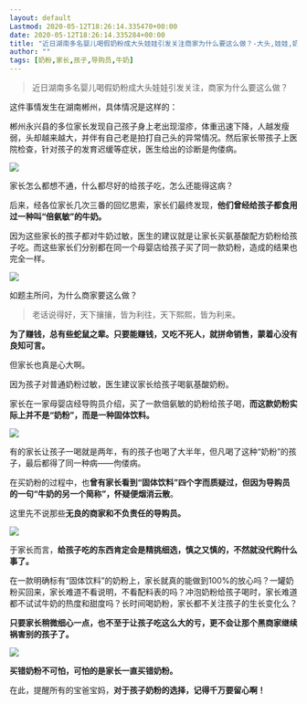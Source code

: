 ```yaml
---
layout: default
Lastmod: 2020-05-12T18:26:14.335470+00:00
date: 2020-05-12T18:26:14.335284+00:00
title: "近日湖南多名婴儿喝假奶粉成大头娃娃引发关注商家为什么要这么做？-大头,娃娃,奶粉,婴儿"
author: ""
tags: [奶粉,家长,孩子,导购员,牛奶]
---
```


> 近日湖南多名婴儿喝假奶粉成大头娃娃引发关注，商家为什么要这么做？

这件事情发生在湖南郴州，具体情况是这样的：

郴州永兴县的多位家长发现自己孩子身上老出现湿疹，体重迅速下降，人越发瘦弱，头却越来越大，并伴有自己老是拍打自己头的异常情况。然后家长带孩子上医院检查，针对孩子的发育迟缓等症状，医生给出的诊断是佝偻病。

![](https://images.weserv.nl/?url=http%3A//p3.pstatp.com/large/pgc-image/e4ddcc46288240448e1ced8a9ebc8657)

家长怎么都想不通，什么都尽好的给孩子吃，怎么还能得这病？

后来，经各位家长几次三番的回忆思索，家长们最终发现，**他们曾经给孩子都食用过一种叫“倍氨敏”的牛奶。**

因为这些家长的孩子都对牛奶过敏，医生的建议就是让家长买氨基酸配方奶粉给孩子吃。而这些家长们分别都在同一个母婴店给孩子买了同一款奶粉，造成的结果也完全一样。

![](https://images.weserv.nl/?url=http%3A//p3.pstatp.com/large/pgc-image/4ee14fd69f3d4cc0810d432667378d37)

如题主所问，为什么商家要这么做？

> 老话说得好，天下攘攘，皆为利往，天下熙熙，皆为利来。

**为了赚钱，总有些蛇鼠之辈。只要能赚钱，又吃不死人，就拼命销售，蒙着心没有良知可言。**

但家长也真是心大啊。

因为孩子对普通奶粉过敏，医生建议家长给孩子喝氨基酸奶粉。

家长在一家母婴店经导购员介绍，买了一款倍氨敏的奶粉给孩子喝，**而这款奶粉实际上并不是“奶粉”，而是一种固体饮料。**

![](https://images.weserv.nl/?url=http%3A//p3.pstatp.com/large/pgc-image/16ebc74be52f4237a635482f9f07e4c0)

有的家长让孩子一喝就是两年，有的孩子也喝了大半年，但凡喝了这种“奶粉”的孩子，最后都得了同一种病——佝偻病。

在买奶粉的过程中，也**曾有家长看到“固体饮料”四个字而质疑过，但因为导购员的一句“牛奶的另一个简称”，怀疑便烟消云散**。

这里先不说那些**无良的商家和不负责任的导购员。**

![](https://images.weserv.nl/?url=http%3A//p9.pstatp.com/large/pgc-image/ced11c37fa714b5d80d6416e135afa83)

于家长而言，**给孩子吃的东西肯定会是精挑细选，慎之又慎的，不然就没代购什么事了。**

在一款明确标有“固体饮料”的奶粉上，家长就真的能做到100%的放心吗？一罐奶粉买回来，家长难道不看说明，不看配料表的吗？冲泡奶粉给孩子喝时，家长难道都不试试牛奶的热度和甜度吗？长时间喝奶粉，家长都不关注孩子的生长变化么？

**只要家长稍微细心一点，也不至于让孩子吃这么大的亏，更不会让那个黑商家继续祸害别的孩子了。**

![](https://images.weserv.nl/?url=http%3A//p3.pstatp.com/large/pgc-image/207c6a7453a34c0d8c856419a69fcfd3)

**买错奶粉不可怕，可怕的是家长一直买错奶粉。**

在此，提醒所有的宝爸宝妈，**对于孩子奶粉的选择，记得千万要留心啊！**

